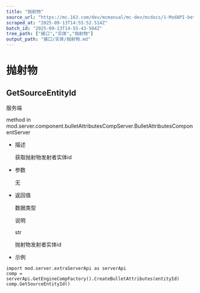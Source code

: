 ```yaml
---
title: "抛射物"
source_url: "https://mc.163.com/dev/mcmanual/mc-dev/mcdocs/1-ModAPI-beta/%E6%8E%A5%E5%8F%A3/%E5%AE%9E%E4%BD%93/%E6%8A%9B%E5%B0%84%E7%89%A9.html"
scraped_at: "2025-09-13T14:55:52.514Z"
batch_id: "2025-09-13T14-55-43-504Z"
tree_path: ["接口","实体","抛射物"]
output_path: "接口/实体/抛射物.md"
---
```


#  抛射物

##  GetSourceEntityId

服务端

method in mod.server.component.bulletAttributesCompServer.BulletAttributesComponentServer

*   描述
    
    获取抛射物发射者实体id
    
*   参数
    
    无
    
*   返回值
    
    数据类型
    
    说明
    
    str
    
    抛射物发射者实体id
    
*   示例
    

```
import mod.server.extraServerApi as serverApi
comp = serverApi.GetEngineCompFactory().CreateBulletAttributes(entityId)
comp.GetSourceEntityId()

```